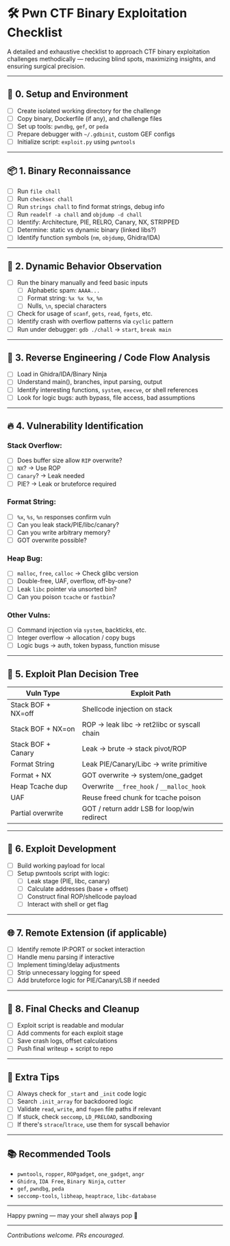 # 🛠️ Pwn CTF Binary Exploitation Checklist

A detailed and exhaustive checklist to approach CTF binary exploitation challenges methodically — reducing blind spots, maximizing insights, and ensuring surgical precision.

---

## 🔰 0. Setup and Environment
- [ ] Create isolated working directory for the challenge
- [ ] Copy binary, Dockerfile (if any), and challenge files
- [ ] Set up tools: `pwndbg`, `gef`, or `peda`
- [ ] Prepare debugger with `~/.gdbinit`, custom GEF configs
- [ ] Initialize script: `exploit.py` using `pwntools`

---

## 📦 1. Binary Reconnaissance
- [ ] Run `file chall`
- [ ] Run `checksec chall`
- [ ] Run `strings chall` to find format strings, debug info
- [ ] Run `readelf -a chall` and `objdump -d chall`
- [ ] Identify: Architecture, PIE, RELRO, Canary, NX, STRIPPED
- [ ] Determine: static vs dynamic binary (linked libs?)
- [ ] Identify function symbols (`nm`, `objdump`, Ghidra/IDA)

---

## 🔎 2. Dynamic Behavior Observation
- [ ] Run the binary manually and feed basic inputs
  - [ ] Alphabetic spam: `AAAA...`
  - [ ] Format string: `%x %x %x`, `%n`
  - [ ] Nulls, `\n`, special characters
- [ ] Check for usage of `scanf`, `gets`, `read`, `fgets`, etc.
- [ ] Identify crash with overflow patterns via `cyclic` pattern
- [ ] Run under debugger: `gdb ./chall` → `start`, `break main`

---

## 🧠 3. Reverse Engineering / Code Flow Analysis
- [ ] Load in Ghidra/IDA/Binary Ninja
- [ ] Understand main(), branches, input parsing, output
- [ ] Identify interesting functions, `system`, `execve`, or shell references
- [ ] Look for logic bugs: auth bypass, file access, bad assumptions

---

## 🔥 4. Vulnerability Identification

### Stack Overflow:
- [ ] Does buffer size allow `RIP` overwrite?
- [ ] `NX`? → Use ROP
- [ ] `Canary`? → Leak needed
- [ ] PIE? → Leak or bruteforce required

### Format String:
- [ ] `%x`, `%s`, `%n` responses confirm vuln
- [ ] Can you leak stack/PIE/libc/canary?
- [ ] Can you write arbitrary memory?
- [ ] GOT overwrite possible?

### Heap Bug:
- [ ] `malloc`, `free`, `calloc` → Check glibc version
- [ ] Double-free, UAF, overflow, off-by-one?
- [ ] Leak `libc` pointer via unsorted bin?
- [ ] Can you poison `tcache` or `fastbin`?

### Other Vulns:
- [ ] Command injection via `system`, backticks, etc.
- [ ] Integer overflow → allocation / copy bugs
- [ ] Logic bugs → auth, token bypass, function misuse

---

## 🔧 5. Exploit Plan Decision Tree

| Vuln Type        | Exploit Path                                    |
|------------------|-------------------------------------------------|
| Stack BOF + NX=off | Shellcode injection on stack                  |
| Stack BOF + NX=on  | ROP → leak libc → ret2libc or syscall chain  |
| Stack BOF + Canary | Leak → brute → stack pivot/ROP               |
| Format String     | Leak PIE/Canary/Libc → write primitive         |
| Format + NX       | GOT overwrite → system/one_gadget              |
| Heap Tcache dup   | Overwrite `__free_hook` / `__malloc_hook`     |
| UAF               | Reuse freed chunk for tcache poison            |
| Partial overwrite | GOT / return addr LSB for loop/win redirect   |

---

## 🧪 6. Exploit Development
- [ ] Build working payload for local
- [ ] Setup pwntools script with logic:
  - [ ] Leak stage (PIE, libc, canary)
  - [ ] Calculate addresses (base + offset)
  - [ ] Construct final ROP/shellcode payload
  - [ ] Interact with shell or get flag

---

## 🌐 7. Remote Extension (if applicable)
- [ ] Identify remote IP:PORT or socket interaction
- [ ] Handle menu parsing if interactive
- [ ] Implement timing/delay adjustments
- [ ] Strip unnecessary logging for speed
- [ ] Add bruteforce logic for PIE/Canary/LSB if needed

---

## 🧹 8. Final Checks and Cleanup
- [ ] Exploit script is readable and modular
- [ ] Add comments for each exploit stage
- [ ] Save crash logs, offset calculations
- [ ] Push final writeup + script to repo

---

## 🧠 Extra Tips
- [ ] Always check for `_start` and `_init` code logic
- [ ] Search `.init_array` for backdoored logic
- [ ] Validate `read`, `write`, and `fopen` file paths if relevant
- [ ] If stuck, check `seccomp`, `LD_PRELOAD`, sandboxing
- [ ] If there's `strace`/`ltrace`, use them for syscall behavior

---

## 📚 Recommended Tools
- `pwntools`, `ropper`, `ROPgadget`, `one_gadget`, `angr`
- `Ghidra`, `IDA Free`, `Binary Ninja`, `cutter`
- `gef`, `pwndbg`, `peda`
- `seccomp-tools`, `libheap`, `heaptrace`, `libc-database`

---

Happy pwning — may your shell always pop 🐚

---

_Contributions welcome. PRs encouraged._

